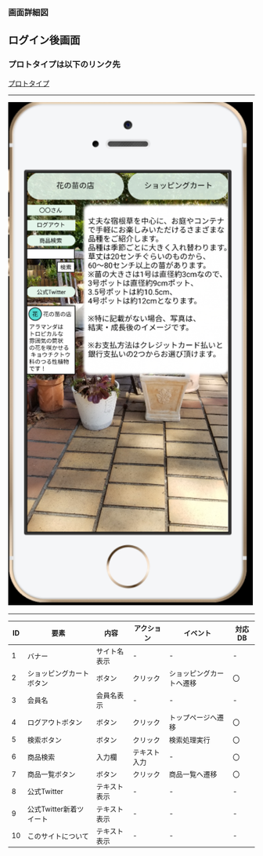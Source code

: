 ### 画面詳細図
## ログイン後画面
### プロトタイプは以下のリンク先
[プロトタイプ](https://www.figma.com/file/VJI5tFHuxtvea72OrQdPMq/Untitled?node-id=4%3A2)
*****
<img src=../img/ログイン後.PNG width="500">

*****

| ID | 要素 | 内容 | アクション | イベント | 対応DB |
|----|------|-------|----------|----------|--------|
|1   |バナー|サイト名表示|-        |-       |-     |  
|2   |ショッピングカートボタン|ボタン|クリック|ショッピングカートへ遷移|〇|  
|3   |会員名|会員名表示|-        |-       |-     |  
|4   |ログアウトボタン|ボタン|クリック|トップページへ遷移|〇      |
|5   |検索ボタン|ボタン|クリック|検索処理実行| 〇     |
|6   |商品検索|入力欄|テキスト入力|-|〇     |  
|7   |商品一覧ボタン|ボタン|クリック|商品一覧へ遷移|〇       |
|8   |公式Twitter|テキスト表示|-        |-       |-     |  
|9   |公式Twitter新着ツイート|テキスト表示|-        |-       |-     |  
|10   |このサイトについて|テキスト表示|-        |-       |-     |  
